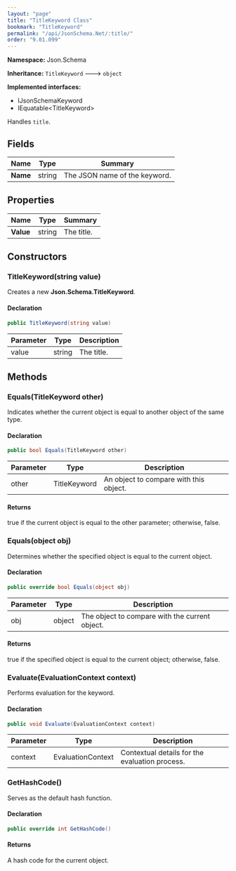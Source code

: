 ```yaml
---
layout: "page"
title: "TitleKeyword Class"
bookmark: "TitleKeyword"
permalink: "/api/JsonSchema.Net/:title/"
order: "9.01.099"
---
```

**Namespace:** Json.Schema

**Inheritance:**
`TitleKeyword`
 🡒 
`object`

**Implemented interfaces:**

- IJsonSchemaKeyword
- IEquatable\<TitleKeyword\>

Handles `title`.

## Fields

| Name | Type | Summary |
|---|---|---|
| **Name** | string | The JSON name of the keyword. |

## Properties

| Name | Type | Summary |
|---|---|---|
| **Value** | string | The title. |

## Constructors

### TitleKeyword(string value)

Creates a new **Json.Schema.TitleKeyword**.

#### Declaration

```c#
public TitleKeyword(string value)
```

| Parameter | Type | Description |
|---|---|---|
| value | string | The title. |


## Methods

### Equals(TitleKeyword other)

Indicates whether the current object is equal to another object of the same type.

#### Declaration

```c#
public bool Equals(TitleKeyword other)
```

| Parameter | Type | Description |
|---|---|---|
| other | TitleKeyword | An object to compare with this object. |


#### Returns

true if the current object is equal to the <paramref name="other">other</paramref> parameter; otherwise, false.

### Equals(object obj)

Determines whether the specified object is equal to the current object.

#### Declaration

```c#
public override bool Equals(object obj)
```

| Parameter | Type | Description |
|---|---|---|
| obj | object | The object to compare with the current object. |


#### Returns

true if the specified object  is equal to the current object; otherwise, false.

### Evaluate(EvaluationContext context)

Performs evaluation for the keyword.

#### Declaration

```c#
public void Evaluate(EvaluationContext context)
```

| Parameter | Type | Description |
|---|---|---|
| context | EvaluationContext | Contextual details for the evaluation process. |


### GetHashCode()

Serves as the default hash function.

#### Declaration

```c#
public override int GetHashCode()
```


#### Returns

A hash code for the current object.

